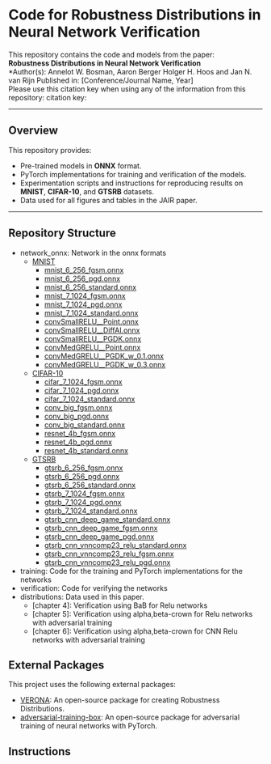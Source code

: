 # Code for Robustness Distributions in Neural Network Verification

This repository contains the code and models from the paper:  
**Robustness Distributions in Neural Network Verification**  
*Author(s): Annelot W. Bosman, Aaron Berger Holger H. Hoos and Jan N. van Rijn 
Published in: [Conference/Journal Name, Year]  
Please use this citation key when using any of the information from this repository:
citation key: 

---


## Overview
This repository provides:
- Pre-trained models in **ONNX** format.
- PyTorch implementations for training and verification of the models.
- Experimentation scripts and instructions for reproducing results on **MNIST**, **CIFAR-10**, and **GTSRB** datasets.
- Data used for all figures and tables in the JAIR paper.

------

## Repository Structure
- network_onnx: Network in the onnx formats
  - [MNIST](networks_onnx/mnist)
    - [mnist_6_256_fgsm.onnx](networks_onnx/mnist/mnist_6_256_fgsm.onnx)
    - [mnist_6_256_pgd.onnx](networks_onnx/mnist/mnist_6_256_pgd.onnx)
    - [mnist_6_256_standard.onnx](networks_onnx/mnist/mnist_6_256_standard.onnx)
    - [mnist_7_1024_fgsm.onnx](networks_onnx/mnist/mnist_7_1024_fgsm.onnx)
    - [mnist_7_1024_pgd.onnx](networks_onnx/mnist/mnist_7_1024_pgd.onnx)
    - [mnist_7_1024_standard.onnx](networks_onnx/mnist/mnist_7_1024_standard.onnx)
    - [convSmallRELU__Point.onnx](networks_onnx/mnist/convSmallRELU__Point.onnx)
    - [convSmallRELU__DiffAI.onnx](networks_onnx/mnist/convSmallRELU__DiffAI.onnx)
    - [convSmallRELU__PGDK.onnx](networks_onnx/mnist/convSmallRELU__PGDK.onnx)
    - [convMedGRELU__Point.onnx](networks_onnx/mnist/convMedGRELU__Point.onnx)
    - [convMedGRELU__PGDK_w_0.1.onnx](networks_onnx/mnist/convMedGRELU__PGDK_w_0.1.onnx)
    - [convMedGRELU__PGDK_w_0.3.onnx](networks_onnx/mnist/convMedGRELU__PGDK_w_0.3.onnx)
  - [CIFAR-10](networks_onnx/cifar-10)
    - [cifar_7_1024_fgsm.onnx](networks_onnx/cifar-10/cifar_7_1024_fgsm.onnx)
    - [cifar_7_1024_pgd.onnx](networks_onnx/cifar-10/cifar_7_1024_pgd.onnx)
    - [cifar_7_1024_standard.onnx](networks_onnx/cifar-10/cifar_7_1024_standard.onnx)
    - [conv_big_fgsm.onnx](networks_onnx/cifar-10/conv_big_fgsm.onnx)
    - [conv_big_pgd.onnx](networks_onnx/cifar-10/conv_big_pgd.onnx)
    - [conv_big_standard.onnx](networks_onnx/cifar-10/conv_big_standard.onnx)
    - [resnet_4b_fgsm.onnx](networks_onnx/cifar-10/resnet_4b_fgsm.onnx)
    - [resnet_4b_pgd.onnx](networks_onnx/cifar-10/resnet_4b_pgd.onnx)
    - [resnet_4b_standard.onnx](networks_onnx/cifar-10/resnet_4b_standard.onnx)
  - [GTSRB](networks_onnx/gtsrb)
    - [gtsrb_6_256_fgsm.onnx](networks_onnx/gtsrb/gtsrb_6_256_fgsm.onnx)
    - [gtsrb_6_256_pgd.onnx](networks_onnx/gtsrb/gtsrb_6_256_pgd.onnx)
    - [gtsrb_6_256_standard.onnx](networks_onnx/gtsrb/gtsrb_6_256_standard.onnx)
    - [gtsrb_7_1024_fgsm.onnx](networks_onnx/gtsrb/gtsrb_7_1024_fgsm.onnx)
    - [gtsrb_7_1024_pgd.onnx](networks_onnx/gtsrb/gtsrb_7_1024_pgd.onnx)
    - [gtsrb_7_1024_standard.onnx](networks_onnx/gtsrb/gtsrb_7_1024_standard.onnx)
    - [gtsrb_cnn_deep_game_standard.onnx](networks_onnx/gtsrb/gtsrb_cnn_deep_game_standard.onnx)
    - [gtsrb_cnn_deep_game_fgsm.onnx](networks_onnx/gtsrb/gtsrb_cnn_deep_game_fgsm.onnx)
    - [gtsrb_cnn_deep_game_pgd.onnx](networks_onnx/gtsrb/gtsrb_cnn_deep_game_pgd.onnx)
    - [gtsrb_cnn_vnncomp23_relu_standard.onnx](networks_onnx/gtsrb/gtsrb_cnn_vnncomp23_relu_standard.onnx)
    - [gtsrb_cnn_vnncomp23_relu_fgsm.onnx](networks_onnx/gtsrb/gtsrb_cnn_vnncomp23_relu_fgsm.onnx)
    - [gtsrb_cnn_vnncomp23_relu_pgd.onnx](networks_onnx/gtsrb/gtsrb_cnn_vnncomp23_relu_pgd.onnx)
- training: Code for the training and PyTorch implementations for the networks
- verification: Code for verifying the networks
- distributions: Data used in this paper.
    - [chapter 4]: Verification using BaB for Relu networks 
    - [chapter 5]: Verification using alpha,beta-crown for Relu networks with adversarial training
    - [chapter 6]:  Verification using alpha,beta-crown for CNN Relu networks with adversarial training
  
## External Packages
This project uses the following external packages:
- [VERONA](https://github.com/ADA-research/VERONA): An open-source package for creating Robustness Distributions.
- [adversarial-training-box](https://github.com/Aaron99B/adversarial-training-box): An open-source package for adversarial training of neural networks with PyTorch.

## Instructions
